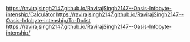 https://ravirajsingh2147.github.io/RavirajSingh2147--Oasis-Infobyte-intenship/Calculator
https://ravirajsingh2147.github.io/RavirajSingh2147--Oasis-Infobyte-intenship/To-Dolist
https://ravirajsingh2147.github.io/RavirajSingh2147--Oasis-Infobyte-intenship/
